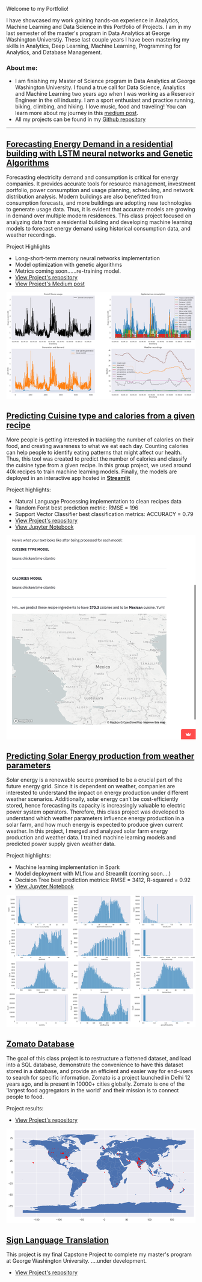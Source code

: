 Welcome to my Portfolio!

I have showcased my work gaining hands-on experience in Analytics, Machine Learning and Data Science in this Portfolio of Projects. I am in my last semester of the master's program in Data Analytics at George Washington Universtiy. These last couple years I have been mastering my skills in Analytics, Deep Learning, Machine Learning, Programming for Analytics, and Database Management. 

### About me: 
- I am finishing my Master of Science program in Data Analytics at George Washington University. I found a true call for Data Science, Analytics and Machine Learning two years ago when I was working as a Reservoir Engineer in the oil industry. I am a sport enthusiast and practice running, biking, climbing, and hiking. I love music, food and traveling! You can learn more about my journey in this [medium post](https://medium.com/@garciaguerra.jl/my-journey-from-petroleum-engineering-to-data-science-a7f05919d406).
- All my projects can be found in my [Github repository](https://github.com/jgarcia2411)

----
## [Forecasting Energy Demand in a residential building with LSTM neural networks and Genetic Algorithms](https://medium.com/@garciaguerra.jl/forecasting-energy-demand-in-a-residential-building-with-lstm-neural-network-and-genetic-algorithms-49b0dc475c60)

Forecasting electricity demand and consumption is critical for energy companies. It provides accurate tools for resource management, investment portfolio, power consumption and usage planning, scheduling, and network distribution analysis. Modern buildings are also benefitted from consumption forecasts, and more buildings are adopting new technologies to generate usage data. Thus, it is evident that accurate models are growing in demand over multiple modern residences. This class project focused on analyzing data from a residential building and developing machine learning models to forecast energy demand using historical consumption data, and weather recordings. 

Project Highlights
-	Long-short-term memory neural networks implementation
- Model optimization with genetic algorithms
-	Metrics coming soon......re-training model.
-	[View Project's repository](https://github.com/jgarcia2411/Energy-Supply-Smart-Home.git)
-	[View Project's Medium post](https://medium.com/@garciaguerra.jl/forecasting-energy-demand-in-a-residential-building-with-lstm-neural-network-and-genetic-algorithms-49b0dc475c60)

![powervstime](/images/demandusage.png)

## [Predicting Cuisine type and calories from a given recipe](https://share.streamlit.io/msalceda/emse-6574-final-project/main/final_project_app.py) 
More people is getting interested in tracking the number of calories on their food, and creating awareness to what we eat each day. Counting calories can help people to identify eating patterns that might affect our health. Thus, this tool was created to predict the number of calories and classify the cuisine type from a given recipe. In this group project, we used around 40k recipes to train machine learning models. Finally, the models are deployed in an interactive app hosted in [**Streamlit**](https://share.streamlit.io/msalceda/emse-6574-final-project/main/final_project_app.py) 

Project highlights:
-	Natural Language Processing implementation to clean recipes data
-	Random Forst best prediction metric: RMSE = 196
-	Support Vector Classifier best classification metrics: ACCURACY = 0.79 
-	[View Project's repository](https://github.com/jgarcia2411/emse-6574-final-project.git)
-	[View Jupyter Notebook](https://nbviewer.org/github/msalceda/msalceda.github.io/blob/master/assets/emse6574_assignments/EMSE_6574_Final_Project.ipynb)

[![streamlitapp](/images/streamlitapp.png)](https://share.streamlit.io/msalceda/emse-6574-final-project/main/final_project_app.py)

## [Predicting Solar Energy production from weather parameters](https://nbviewer.jupyter.org/github/msalceda/msalceda.github.io/blob/master/assets/emse6574_assignments/Week_2_Assignment_Michael_Salceda.ipynb)
Solar energy is a renewable source promised to be a crucial part of the future energy grid. Since it is dependent on weather, companies are interested to understand the impact on energy production under different weather scenarios. Additionally, solar energy can’t be cost-efficiently stored, hence forecasting its capacity is increasingly valuable to electric power system operators. Therefore, this class project was developed to understand which weather parameters influence energy production in a solar farm, and how much energy is expected to produce given current weather. In this project, I merged and analyzed solar farm energy production and weather data. I trained machine learning models and predicted power supply given weather data. 

Project highlights:
-	Machine learning implementation in Spark
-	Model deployment with MLflow and Streamlit (coming soon....)
-	Decision Tree best prediction metrics: RMSE = 3412, R-squared = 0.92
-	[View Jupyter Notebook](https://nbviewer.jupyter.org/github/msalceda/msalceda.github.io/blob/master/assets/emse6574_assignments/Week_2_Assignment_Michael_Salceda.ipynb)

![featureimportance](/images/demandvisual.png)

## [Zomato Database](https://github.com/jgarcia2411/Zomato_SQL_Database.git)
The goal of this class project is to restructure a flattened dataset, and load into a SQL database, demonstrate the convenience to have this dataset stored in a database, and provide an efficient and easier way for end-users to search for specific information. Zomato is a project launched in Delhi 12 years ago, and is present in 10000+ cities globally. Zomato is one of the 'largest food aggregators in the world' and their mission is to connect people to food. 

Project results:
- [View Project's repository](https://github.com/jgarcia2411/Zomato_SQL_Database.git)

![zomato](/images/zomato.png)


## [Sign Language Translation](https://github.com/jgarcia2411/Sign-Language-Capstone.git)

This project is my final Capstone Project to complete my master's program at George Washington University.
....under development.
- [View Project's repository](https://github.com/jgarcia2411/Sign-Language-Capstone.git)

